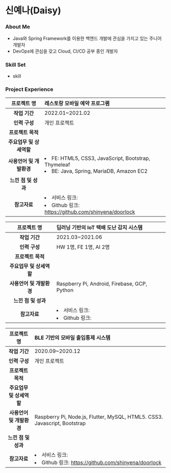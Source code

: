 # 신예나(Daisy)


### About Me
- Java와 Spring Framework를 이용한 백엔드 개발에 관심을 가지고 있는 주니어 개발자
- DevOps에 관심을 갖고 Cloud, CI/CD 공부 중인 개발자

### Skill Set
- skill

### Project Experience
|프로젝트 명|레스토랑 모바일 예약 프로그램|
|:---:|:---|
|**작업 기간**|2022.01~2021.02|
|**인력 구성**|개인 프로젝트|
|**프로젝트 목적**||
|**주요업무 및 상세역할**||
|**사용언어 및 개발환경**|<li>FE: HTML5, CSS3, JavaScript, Bootstrap, Thymeleaf</li><li>BE: Java, Spring, MariaDB, Amazon EC2</li>|
|**느낀 점 및 성과**||
|**참고자료**|<li>서비스 링크: </li><li>Github 링크: https://github.com/shinyena/doorlock</li>|

|프로젝트 명|딥러닝 기반의 IoT 택배 도난 감지 시스템|
|:---:|:---|
|**작업 기간**|2021.03~2021.06|
|**인력 구성**|HW 1명, FE 1명, AI 2명|
|**프로젝트 목적**||
|**주요업무 및 상세역할**||
|**사용언어 및 개발환경**|Raspberry Pi, Android, Firebase, GCP, Python|
|**느낀 점 및 성과**||
|**참고자료**|<li>서비스 링크: </li><li>Github 링크: </li>|

|프로젝트 명|BLE 기반의 모바일 출입통제 시스템|
|:---:|:---|
|**작업 기간**|2020.09~2020.12|
|**인력 구성**|개인 프로젝트|
|**프로젝트 목적**||
|**주요업무 및 상세역할**||
|**사용언어 및 개발환경**|Raspberry Pi, Node.js, Flutter, MySQL, HTML5. CSS3. Javascript, Bootstrap|
|**느낀 점 및 성과**||
|**참고자료**|<li>서비스 링크: </li><li>Github 링크: https://github.com/shinyena/doorlock</li>|

